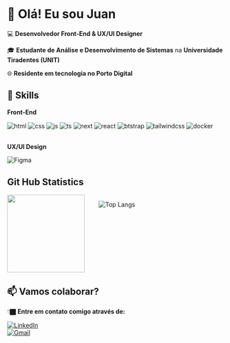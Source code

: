 # 👋 Olá! Eu sou Juan  

💻 **Desenvolvedor Front-End & UX/UI Designer**  

🎓 **Estudante de Análise e Desenvolvimento de Sistemas** na **Universidade Tiradentes (UNIT)**

🌐 **Residente em tecnologia no Porto Digital**

## 🚀 Skills

**Front-End**
<div style="display: inline_block">

  <img align="center" alt="html" src="https://img.shields.io/badge/html5-%23E34F26.svg?style=for-the-badge&logo=html5&logoColor=white"/>
  <img align="center" alt="css" src="https://img.shields.io/badge/CSS3-1572B6?style=for-the-badge&logo=css3&logoColor=white"/>
  <img align="center" alt="js" src="https://img.shields.io/badge/JavaScript-F7DF1E?style=for-the-badge&logo=javascript&logoColor=black"/>
  <img align="center" alt="ts" src="https://img.shields.io/badge/TypeScript-007ACC?style=for-the-badge&logo=typescript&logoColor=white"/>
  <img align="center" alt="next" src = "https://img.shields.io/badge/Next-black?style=for-the-badge&logo=next.js&logoColor=white"/>
  <img align="center" alt="react" src = "https://img.shields.io/badge/react-%2320232a.svg?style=for-the-badge&logo=react&logoColor=%2361DAFB"/>
  <img align="center" alt="btstrap" src="https://img.shields.io/badge/Bootstrap-563D7C?style=for-the-badge&logo=bootstrap&logoColor=white"/>
  <img align="center" alt="tailwindcss" src = "https://img.shields.io/badge/tailwindcss-%2338B2AC.svg?style=for-the-badge&logo=tailwind-css&logoColor=white"/>
  <img align="center" alt="docker"  src="https://img.shields.io/badge/docker-%230db7ed.svg?style=for-the-badge&logo=docker&logoColor=white"/>

</div> <br>

**UX/UI Design**

![Figma](https://img.shields.io/badge/Figma-%2300C68E?style=for-the-badge&logo=figma&logoColor=white)

## Git Hub Statistics

<div style="display: flex;">
  <img style="margin-right: 2rem;" height="180em"src="https://github-readme-stats.vercel.app/api?username=juansillva&show_icons=true&theme=transparent">

![Top Langs](https://github-readme-stats.vercel.app/api/top-langs/?username=juansillva&layout=compact)
  

</div>

## 📫 **Vamos colaborar?**  
👇🏿 **Entre em contato comigo através de:**  

[![LinkedIn](https://img.shields.io/badge/LinkedIn-%230A66C2?style=for-the-badge&logo=linkedin&logoColor=white)](https://www.linkedin.com/in/juuanandre/)  
[![Gmail](https://img.shields.io/badge/Gmail-%23EA4335?style=for-the-badge&logo=gmail&logoColor=white)](mailto:juuanandre722@gmail.com)




